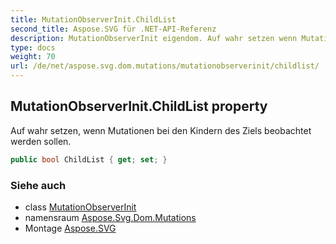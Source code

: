 ```yaml
---
title: MutationObserverInit.ChildList
second_title: Aspose.SVG für .NET-API-Referenz
description: MutationObserverInit eigendom. Auf wahr setzen wenn Mutationen bei den Kindern des Ziels beobachtet werden sollen.
type: docs
weight: 70
url: /de/net/aspose.svg.dom.mutations/mutationobserverinit/childlist/
---
```

## MutationObserverInit.ChildList property

Auf wahr setzen, wenn Mutationen bei den Kindern des Ziels beobachtet werden sollen.

```csharp
public bool ChildList { get; set; }
```

### Siehe auch

* class [MutationObserverInit](../)
* namensraum [Aspose.Svg.Dom.Mutations](../../mutationobserverinit/)
* Montage [Aspose.SVG](../../../)


